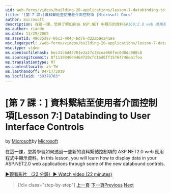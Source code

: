 ```yaml
---
uid: web-forms/videos/building-20-applications/lesson-7-databinding-to-user-interface-controls
title: '[第 7 課:]資料繫結至使用者介面控制項 |Microsoft Docs'
author: microsoft
description: 在這一課，您將了解如何在 ASP.NET 中顯示的資料&#160;2.0 web 應用程式可以透過一些新的資料繫結控制項。
ms.author: riande
ms.date: 11/29/2005
ms.assetid: 49625de7-06c3-484c-bd76-d322b9ca41ea
msc.legacyurl: /web-forms/videos/building-20-applications/lesson-7-databinding-to-user-interface-controls
msc.type: video
ms.openlocfilehash: bec31c6d45701e2a27c38cea066fec0d0dc908c8
ms.sourcegitcommit: 0f1119340e4464720cfd16d0ff15764746ea1fea
ms.translationtype: MT
ms.contentlocale: zh-TW
ms.lasthandoff: 04/17/2019
ms.locfileid: "59378783"
---
```

# <a name="lesson-7-databinding-to-user-interface-controls"></a><span data-ttu-id="9b02e-103">[第 7 課：] 資料繫結至使用者介面控制項</span><span class="sxs-lookup"><span data-stu-id="9b02e-103">[Lesson 7:] Databinding to User Interface Controls</span></span>

<span data-ttu-id="9b02e-104">by [Microsoft](https://github.com/microsoft)</span><span class="sxs-lookup"><span data-stu-id="9b02e-104">by [Microsoft](https://github.com/microsoft)</span></span>

<span data-ttu-id="9b02e-105">在這一課，您將學習如何透過一些新的資料繫結控制項的 ASP.NET2.0 web 應用程式中顯示資料。</span><span class="sxs-lookup"><span data-stu-id="9b02e-105">In this lesson, you will learn how to display data in your ASP.NET2.0 web applications through some of the new databound controls.</span></span>

[<span data-ttu-id="9b02e-106">&#9654;觀看影片 （22 分鐘）</span><span class="sxs-lookup"><span data-stu-id="9b02e-106">&#9654; Watch video (22 minutes)</span></span>](https://channel9.msdn.com/Blogs/ASP-NET-Site-Videos/lesson-7-databinding-to-user-interface-controls)

> [!div class="step-by-step"]
> <span data-ttu-id="9b02e-107">[上一頁](lesson-6-working-with-stylesheets-and-master-pages.md)
> [下一頁](lesson-8-working-with-the-gridview-and-formview.md)</span><span class="sxs-lookup"><span data-stu-id="9b02e-107">[Previous](lesson-6-working-with-stylesheets-and-master-pages.md)
[Next](lesson-8-working-with-the-gridview-and-formview.md)</span></span>
